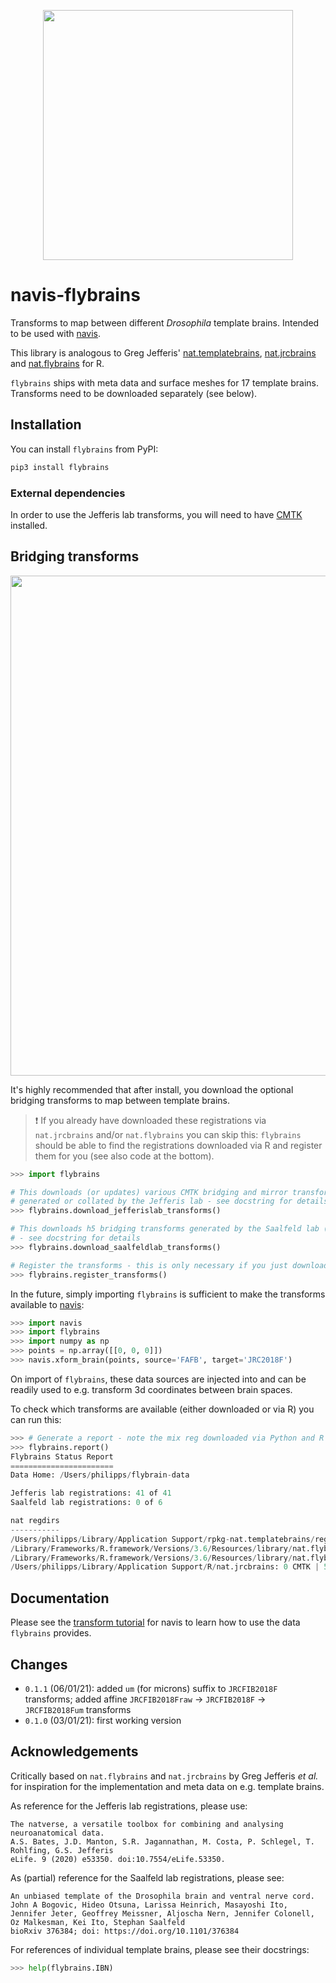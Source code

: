 <p align="center">
<img src="https://github.com/schlegelp/navis-flybrains/blob/main/_static/flybrains_logo.png?raw=true" width="400">
</p>

# navis-flybrains
Transforms to map between different _Drosophila_ template brains. Intended to be used with [navis](https://github.com/schlegelp/navis).

This library is analogous to Greg Jefferis' [nat.templatebrains](https://github.com/natverse/nat.templatebrains), [nat.jrcbrains](https://github.com/natverse/nat.jrcbrains) and [nat.flybrains](https://github.com/natverse/nat.flybrains) for R.

`flybrains` ships with meta data and surface meshes for 17 template brains.
Transforms need to be downloaded separately (see below).

## Installation
You can install `flybrains` from PyPI:

```bash
pip3 install flybrains
```

### External dependencies
In order to use the Jefferis lab transforms, you will need to have
[CMTK](https://www.nitrc.org/projects/cmtk/) installed.

## Bridging transforms

<p align="center">
<img src="https://github.com/schlegelp/navis-flybrains/blob/main/_static/bridging_graph.png?raw=true" width="800">
</p>

It's highly recommended that after install, you download the optional
bridging transforms to map between template brains.

> :exclamation: If you already have downloaded these registrations via `nat.jrcbrains` and/or `nat.flybrains` you can skip this: `flybrains` should be able to find the registrations downloaded via R and register them for you (see also code at the bottom).

```Python
>>> import flybrains

# This downloads (or updates) various CMTK bridging and mirror transforms
# generated or collated by the Jefferis lab - see docstring for details
>>> flybrains.download_jefferislab_transforms()

# This downloads h5 bridging transforms generated by the Saalfeld lab (Janelia)
# - see docstring for details
>>> flybrains.download_saalfeldlab_transforms()

# Register the transforms - this is only necessary if you just downloaded them
>>> flybrains.register_transforms()
```

In the future, simply importing `flybrains` is sufficient to make the
transforms available to [navis](https://navis.readthedocs.io/en/latest/):

```Python
>>> import navis
>>> import flybrains
>>> import numpy as np
>>> points = np.array([[0, 0, 0]])
>>> navis.xform_brain(points, source='FAFB', target='JRC2018F')

```

On import of `flybrains`, these data sources are injected into and can be
readily used to e.g. transform 3d coordinates between brain spaces.

To check which transforms are available (either downloaded or via R) you can
run this:

```Python
>>> # Generate a report - note the mix reg downloaded via Python and R
>>> flybrains.report()
Flybrains Status Report
=======================
Data Home: /Users/philipps/flybrain-data

Jefferis lab registrations: 41 of 41
Saalfeld lab registrations: 0 of 6

nat regdirs
-----------
/Users/philipps/Library/Application Support/rpkg-nat.templatebrains/regfolders: 41 CMTK | 0 H5 transforms
/Library/Frameworks/R.framework/Versions/3.6/Resources/library/nat.flybrains/extdata/bridgingregistrations: 5 CMTK | 0 H5 transforms
/Library/Frameworks/R.framework/Versions/3.6/Resources/library/nat.flybrains/extdata/mirroringregistrations: 5 CMTK | 0 H5 transforms
/Users/philipps/Library/Application Support/R/nat.jrcbrains: 0 CMTK | 5 H5 transforms
```

## Documentation
Please see the [transform tutorial](https://navis.readthedocs.io/en/latest/source/tutorials/transforming.html)
for navis to learn how to use the data `flybrains` provides.

## Changes
- `0.1.1` (06/01/21): added `um` (for microns) suffix to `JRCFIB2018F` transforms; added affine `JRCFIB2018Fraw` -> `JRCFIB2018F` -> `JRCFIB2018Fum` transforms
- `0.1.0` (03/01/21): first working version  

## Acknowledgements
Critically based on `nat.flybrains` and `nat.jrcbrains` by Greg Jefferis
_et al._ for inspiration for the implementation and meta data on e.g. template
brains.

As reference for the Jefferis lab registrations, please use:

```
The natverse, a versatile toolbox for combining and analysing neuroanatomical data.
A.S. Bates, J.D. Manton, S.R. Jagannathan, M. Costa, P. Schlegel, T. Rohlfing, G.S. Jefferis
eLife. 9 (2020) e53350. doi:10.7554/eLife.53350.
```

As (partial) reference for the Saalfeld lab registrations, please see:

```
An unbiased template of the Drosophila brain and ventral nerve cord.
John A Bogovic, Hideo Otsuna, Larissa Heinrich, Masayoshi Ito, Jennifer Jeter, Geoffrey Meissner, Aljoscha Nern, Jennifer Colonell, Oz Malkesman, Kei Ito, Stephan Saalfeld
bioRxiv 376384; doi: https://doi.org/10.1101/376384
```

For references of individual template brains, please see their docstrings:
```Python
>>> help(flybrains.IBN)
```
